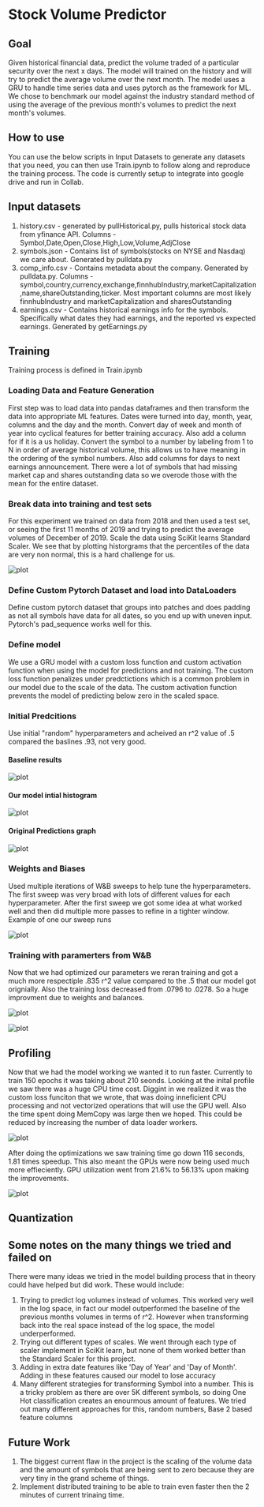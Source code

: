 # Stock Volume Predictor

## Goal
Given historical financial data, predict the volume traded of a particular security
over the next x days. The model will trained on the history and will try to predict the average volume over the next month. The model uses a GRU to handle time series data and uses pytorch as the framework for ML. We chose to benchmark our model against the industry standard method of using the average of the previous month's volumes to predict the next month's volumes.

## How to use
You can use the below scripts in Input Datasets to generate any datasets that you need, you can then use Train.ipynb to follow along and reproduce the training process. The code is currently setup to integrate into google drive and run in Collab.

## Input datasets
1. history.csv - generated by pullHistorical.py, pulls historical stock data from yfinance API. Columns - Symbol,Date,Open,Close,High,Low,Volume,AdjClose
2. symbols.json - Contains list of symbols(stocks on NYSE and Nasdaq) we care about. Generated by pulldata.py
3. comp_info.csv - Contains metadata about the company. Generated by pulldata.py. Columns -symbol,country,currency,exchange,finnhubIndustry,marketCapitalization,name,shareOutstanding,ticker. Most important columns are most likely finnhubIndustry and marketCapitalization and sharesOutstanding
4. earnings.csv - Contains historical earnings info for the symbols. Specifically what dates they had earnings, and the reported vs expected earnings. Generated by getEarnings.py

## Training
Training process is defined in Train.ipynb

### Loading Data and Feature Generation
First step was to load data into pandas dataframes and then transform the data into appropriate ML features. Dates were turned into day, month, year, columns and the day and the month. Convert day of week and month of year into cyclical features for better training accuracy. Also add a column for if it is a us holiday. Convert the symbol to a number by labeling from 1 to N in order of average historical volume, this allows us to have meaning in the ordering of the symbol numbers. Also add columns for days to next earnings announcement. There were a lot of symbols that had missing market cap and shares outstanding data so we overode those with the mean for the entire dataset. 

### Break data into training and test sets
For this experiment we trained on data from 2018 and then used a test set, or seeing the first 11 months of 2019 and trying to predict the average volumes of December of 2019. Scale the data using SciKit learns Standard Scaler. We see that by plotting historgrams that the percentiles of the data are very non normal, this is a hard challenge for us. 

![plot](./ScaledVolumes.png)

### Define Custom Pytorch Dataset and load into DataLoaders
Define custom pytorch dataset that groups into patches and does padding as not all symbols have data for all dates, so you end up with uneven input. Pytorch's pad_sequence works well for this.

### Define model
We use a GRU model with a custom loss function and custom activation function when using the model for predictions and not training. The custom loss function penalizes under predctictions which is a common problem in our model due to the scale of the data. The custom activation function prevents the model of predicting below zero in the scaled space. 

### Initial Predcitions 
Use initial "random" hyperparameters and acheived an r^2 value of .5 compared the baslines .93, not very good. 

#### Baseline results
![plot](./OrigHist.png)

#### Our model intial histogram
![plot](./BaselineHist.png)

#### Original Predictions graph
![plot](./PredictionsOriginal.png)

### Weights and Biases
Used multiple iterations of W&B sweeps to help tune the hyperparameters. The first sweep was very broad with lots of different values for each hyperparameter. After the first sweep we got some idea at what worked well and then did multiple more passes to refine in a tighter window. Example of one our sweep runs

![plot](./W&B.png)

### Training with paramerters from W&B
Now that we had optimized our parameters we reran training and got a much more respectiple .835 r^2 value compared to the .5 that our model got orignially. Also the training loss decreased from .0796 to .0278. So a huge improvment due to weights and balances. 

![plot](./TrainingLoss.png)

![plot](./PredictionsFinal.png)

## Profiling
Now that we had the model working we wanted it to run faster. Currently to train 150 epochs it was taking about 210 seonds. Looking at the inital profile we saw there was a huge CPU time cost. Diggint in we realized it was the custom loss funciton that we wrote, that was doing inneficient CPU processing and not vectorized operations that will use the GPU well. Also the time spent doing MemCopy was large then we hoped. This could be reduced by increasing the number of data loader workers. 

![plot](./InitialProfile.png)

After doing the optimizations we saw training time go down 116 seconds, 1.81 times speedup. This also meant the GPUs were now being used much more effieciently. GPU utilization went from 21.6% to 56.13% upon making the improvements.

![plot](./FinalProfile.png)


## Quantization

## Some notes on the many things we tried and failed on
There were many ideas we tried in the model building process that in theory could have helped but did work. These would include:
1. Trying to predict log volumes instead of volumes. This worked very well in the log space, in fact our model outperformed the baseline of the previous months volumes in terms of r^2. However when transforming back into the real space instead of the log space, the model underperformed.
2. Trying out different types of scales. We went through each type of scaler implement in SciKit learn, but none of them worked better than the Standard Scaler for this project. 
3. Adding in extra date features like 'Day of Year' and 'Day of Month'. Adding in these features caused our model to lose accuracy
4. Many different strategies for transforming Symbol into a number. This is a tricky problem as there are over 5K different symbols, so doing One Hot classification creates an enourmous amount of features. We tried out many different approaches for this, random numbers, Base 2 based feature columns

## Future Work
1. The biggest current flaw in the project is the scaling of the volume data and the amount of symbols that are being sent to zero because they are very tiny in the grand scheme of things. 
2. Implement distributed training to be able to train even faster then the 2 minutes of current trinaing time. 
